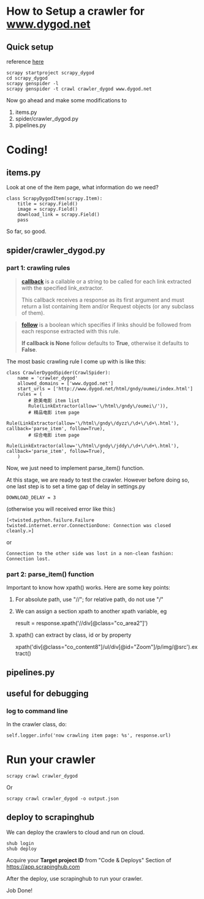 # How to Setup a crawler for www.dygod.net

## Quick setup

reference [here](http://doc.scrapy.org/en/latest/topics/commands.html?highlight=template#genspider)

    scrapy startproject scrapy_dygod
    cd scrapy_dygod
    scrapy genspider -l
    scrapy genspider -t crawl crawler_dygod www.dygod.net


Now go ahead and make some modifications to 

1. items.py
1. spider/crawler_dygod.py
1. pipelines.py

# Coding!

## items.py

Look at one of the item page, what information do we need? 

    class ScrapyDygodItem(scrapy.Item):
        title = scrapy.Field()
        image = scrapy.Field()
        download_link = scrapy.Field()
        pass

So far, so good. 

## spider/crawler_dygod.py

### part 1: crawling rules

> __[callback](http://doc.scrapy.org/en/latest/topics/spiders.html#crawling-rules)__ is a callable or a string to be called for each link extracted with the specified link_extractor. 
>
> This callback receives a response as its first argument and must return a list containing Item and/or Request objects (or any subclass of them).

> __[follow](http://doc.scrapy.org/en/latest/topics/spiders.html#crawling-rules)__ is a boolean which specifies if links should be followed from each response extracted with this rule. 
>
> __If callback is None__ follow defaults to __True__, otherwise it defaults to __False__.

The most basic crawling rule I come up with is like this: 

    class CrawlerDygodSpider(CrawlSpider):
        name = 'crawler_dygod'
        allowed_domains = ['www.dygod.net']
        start_urls = ['http://www.dygod.net/html/gndy/oumei/index.html']
        rules = (
            # 欧美电影 item list
            Rule(LinkExtractor(allow='\/html\/gndy\/oumei\/')),
            # 精品电影 item page
            Rule(LinkExtractor(allow='\/html\/gndy\/dyzz\/\d+\/\d+\.html'), callback='parse_item', follow=True),
            # 综合电影 item page
            Rule(LinkExtractor(allow='\/html\/gndy\/jddy\/\d+\/\d+\.html'), callback='parse_item', follow=True),
        )

Now, we just need to implement parse_item() function. 

At this stage, we are ready to test the crawler. However before doing so, one last step is to set a time gap of delay in settings.py

    DOWNLOAD_DELAY = 3

(otherwise you will received error like this:)

    [<twisted.python.failure.Failure twisted.internet.error.ConnectionDone: Connection was closed cleanly.>]

or 

    Connection to the other side was lost in a non-clean fashion: Connection lost.

### part 2: parse_item() function

Important to know how xpath() works. Here are some key points:

1. For absolute path, use "//"; for relative path, do not use "/"

1. We can assign a section xpath to another xpath variable, eg

    result = response.xpath('//div[@class="co_area2"]')

1. xpath() can extract by class, id or by property

    xpath('div[@class="co_content8"]/ul/div[@id="Zoom"]/p/img/@src').extract()

## pipelines.py

## useful for debugging

### log to command line

In the crawler class, do:

    self.logger.info('now crawling item page: %s', response.url)

# Run your crawler

    scrapy crawl crawler_dygod

Or

    scrapy crawl crawler_dygod -o output.json

## deploy to scrapinghub

We can deploy the crawlers to cloud and run on cloud.

    shub login
    shub deploy

Acquire your __Target project ID__ from "Code & Deploys" Section of https://app.scrapinghub.com 

After the deploy, use scrapinghub to run your crawler.

Job Done! 
